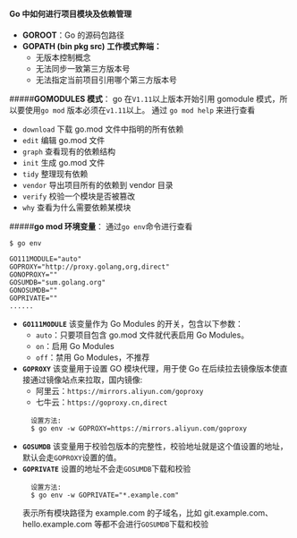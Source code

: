 #### Go 中如何进行项目模块及依赖管理

- **GOROOT**：Go 的源码包路径
- **GOPATH (bin pkg src) 工作模式弊端：**
  - 无版本控制概念
  - 无法同步一致第三方版本号
  - 无法指定当前项目引用哪个第三方版本号

#####**GOMODULES 模式**：
go 在`V1.11`以上版本开始引用 gomodule 模式，所以要使用`go mod` 版本必须在`v1.11`以上。
通过 `go mod help` 来进行查看

- `download` 下载 go.mod 文件中指明的所有依赖
- `edit` 编辑 go.mod 文件
- `graph` 查看现有的依赖结构
- `init` 生成 go.mod 文件
- `tidy` 整理现有依赖
- `vendor` 导出项目所有的依赖到 vendor 目录
- `verify` 校验一个模块是否被篡改
- `why` 查看为什么需要依赖某模块

#####**go mod 环境变量**：
通过`go env`命令进行查看

```
$ go env

GO111MODULE="auto"
GOPROXY="http://proxy.golang,org,direct"
GONOPROXY=""
GOSUMDB="sum.golang.org"
GONOSUMDB=""
GOPRIVATE=""
......

```

- **`GO111MODULE`** 该变量作为 Go Modules 的开关，包含以下参数：
  - `auto`：只要项目包含 go.mod 文件就代表启用 Go Modules。
  - `on`：启用 Go Modules
  - `off`：禁用 Go Modules，不推荐
- **`GOPROXY`** 该变量用于设置 GO 模块代理，用于使 Go 在后续拉去镜像版本使直接通过镜像站点来拉取，国内镜像:
  - 阿里云：`https://mirrors.aliyun.com/goproxy`
  - 七牛云：`https://goproxy.cn,direct`
  ```
    设置方法:
    $ go env -w GOPROXY=https://mirrors.aliyun.com/goproxy
  ```
- **`GOSUMDB`** 该变量用于校验包版本的完整性，校验地址就是这个值设置的地址，默认会走`GOPROXY`设置的值。
- **`GOPRIVATE`** 设置的地址不会走`GOSUMDB`下载和校验
  ```
    设置方法:
    $ go env -w GOPRIVATE="*.example.com"
  ```
  表示所有模块路径为 example.com 的子域名，比如 git.example.com、 hello.example.com 等都不会进行`GOSUMDB`下载和校验
